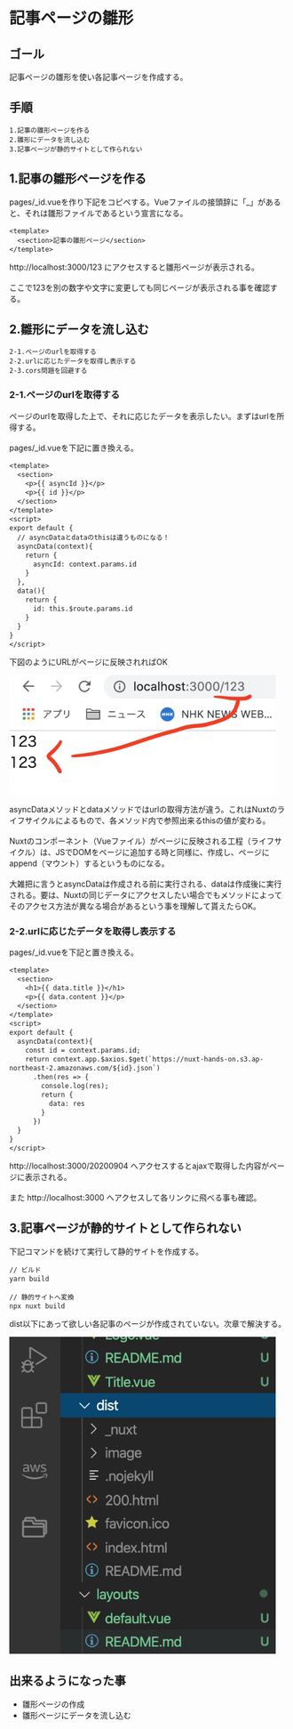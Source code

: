 # 記事ページの雛形

## ゴール

記事ページの雛形を使い各記事ページを作成する。

## 手順

```
1.記事の雛形ページを作る
2.雛形にデータを流し込む
3.記事ページが静的サイトとして作られない
```

## 1.記事の雛形ページを作る

pages/\_id.vueを作り下記をコピペする。Vueファイルの接頭辞に「\_」があると、それは雛形ファイルであるという宣言になる。

```vue
<template>
  <section>記事の雛形ページ</section>
</template>
```

http://localhost:3000/123
にアクセスすると雛形ページが表示される。<br>
<br>
ここで123を別の数字や文字に変更しても同じページが表示される事を確認する。

## 2.雛形にデータを流し込む

```
2-1.ページのurlを取得する
2-2.urlに応じたデータを取得し表示する
2-3.cors問題を回避する
```

### 2-1.ページのurlを取得する

ページのurlを取得した上で、それに応じたデータを表示したい。まずはurlを所得する。<br>
<br>
pages/_id.vueを下記に置き換える。

```vue
<template>
  <section>
    <p>{{ asyncId }}</p>
    <p>{{ id }}</p>
  </section>
</template>
<script>
export default {
  // asyncDataとdataのthisは違うものになる！
  asyncData(context){
    return {
      asyncId: context.params.id
    }
  },
  data(){
    return {
      id: this.$route.params.id
    }
  }
}
</script>
```

下図のようにURLがページに反映されればOK

<img src="./image/5-2-1.png" width="480">

asyncDataメソッドとdataメソッドではurlの取得方法が違う。これはNuxtのライフサイクルによるもので、各メソッド内で参照出来るthisの値が変わる。<br>
<br>
Nuxtのコンポーネント（Vueファイル）がページに反映される工程（ライフサイクル）は、JSでDOMをページに追加する時と同様に、作成し、ページにappend（マウント）するというものになる。<br>
<br>
大雑把に言うとasyncDataは作成される前に実行される、dataは作成後に実行される。要は、Nuxtの同じデータにアクセスしたい場合でもメソッドによってそのアクセス方法が異なる場合があるという事を理解して貰えたらOK。

### 2-2.urlに応じたデータを取得し表示する

pages/_id.vueを下記と置き換える。

```vue
<template>
  <section>
    <h1>{{ data.title }}</h1>
    <p>{{ data.content }}</p>
  </section>
</template>
<script>
export default {
  asyncData(context){
    const id = context.params.id;
    return context.app.$axios.$get(`https://nuxt-hands-on.s3.ap-northeast-2.amazonaws.com/${id}.json`)
      .then(res => {
        console.log(res);
        return {
          data: res
        }
      })
  }
}
</script>
```

http://localhost:3000/20200904
へアクセスするとajaxで取得した内容がページに表示される。<br>
<br>
また
http://localhost:3000
へアクセスして各リンクに飛べる事も確認。

## 3.記事ページが静的サイトとして作られない

下記コマンドを続けて実行して静的サイトを作成する。

```
// ビルド
yarn build

// 静的サイトへ変換
npx nuxt build
```

dist以下にあって欲しい各記事のページが作成されていない。次章で解決する。

<img src="./image/5-1.png" width="480">

## 出来るようになった事

- 雛形ページの作成
- 雛形ページにデータを流し込む